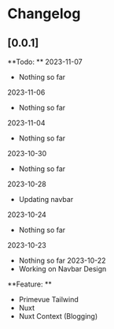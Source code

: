 # Changelog

## [0.0.1]

**Todo: **
2023-11-07

- Nothing so far

2023-11-06

- Nothing so far

2023-11-04

- Nothing so far

2023-10-30

- Nothing so far

2023-10-28

- Updating navbar

2023-10-24

- Nothing so far

2023-10-23

- Nothing so far
  2023-10-22
- Working on Navbar Design

**Feature: **

- Primevue Tailwind
- Nuxt
- Nuxt Context (Blogging)
